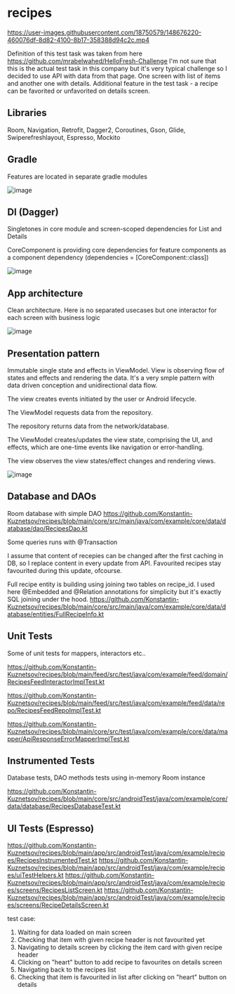 # recipes

https://user-images.githubusercontent.com/18750579/148676220-460076df-8d82-4100-8b17-358388d94c2c.mp4


Definition of this test task was taken from here https://github.com/mrabelwahed/HelloFresh-Challenge
I'm not sure that this is the actual test task in this company but it's very typical challenge so I decided to use API with data from that page. 
One screen with list of items and another one with details. Additional feature in the test task - a recipe can be favorited or unfavorited on details screen.

**Libraries**
----------

Room, Navigation, Retrofit, Dagger2, Coroutines, Gson, Glide, Swiperefreshlayout, Espresso, Mockito

**Gradle**
----------

Features are located in separate gradle modules

![image](https://user-images.githubusercontent.com/18750579/148232153-f16709b9-20dc-4010-91cf-d38c15cb44a5.png)

**DI (Dagger)** 
----------

Singletones in core module and screen-scoped dependencies for List and Details

CoreComponent is providing core dependencies for feature components as a component dependency (dependencies = [CoreComponent::class])

![image](https://user-images.githubusercontent.com/18750579/148233689-e3395334-c0c6-444c-9bab-97e2271f42e0.png)

**App architecture** 
----------

Clean architecture. Here is no separated usecases but one interactor for each screen with business logic

![image](https://user-images.githubusercontent.com/18750579/148501382-82bae152-5616-4f3a-a3ff-4bff67acb2a7.png)

**Presentation pattern** 
----------

Immutable single state and effects in ViewModel.
View is observing flow of states and effects and rendering the data.
It's a very smple pattern with data driven conception and unidirectional data flow.

The view creates events initiated by the user or Android lifecycle.

The ViewModel requests data from the repository.

The repository returns data from the network/database.

The ViewModel creates/updates the view state, comprising the UI, and effects, which are one-time events like navigation or error-handling.

The view observes the view states/effect changes and rendering views.

![image](https://user-images.githubusercontent.com/18750579/148502819-eba78d1b-d24e-408b-aae9-82dc17ff6946.png)

**Database and DAOs** 
----------

Room database with simple DAO
https://github.com/Konstantin-Kuznetsov/recipes/blob/main/core/src/main/java/com/example/core/data/database/dao/RecipesDao.kt

Some queries runs with @Transaction

I assume that content of recepies can be changed after the first caching in DB, so I replace content in every update from API. 
Favourited recipes stay favourited during this update, ofcourse.

Full recipe entity is building using joining two tables on recipe_id. I used here @Embedded and @Relation annotations for simplicity but it's exactly SQL joining under the hood.
https://github.com/Konstantin-Kuznetsov/recipes/blob/main/core/src/main/java/com/example/core/data/database/entities/FullRecipeInfo.kt

**Unit Tests** 
----------

Some of unit tests for mappers, interactors etc..

https://github.com/Konstantin-Kuznetsov/recipes/blob/main/feed/src/test/java/com/example/feed/domain/RecipesFeedInteractorImplTest.kt

https://github.com/Konstantin-Kuznetsov/recipes/blob/main/feed/src/test/java/com/example/feed/data/repo/RecipesFeedRepoImplTest.kt

https://github.com/Konstantin-Kuznetsov/recipes/blob/main/core/src/test/java/com/example/core/data/mapper/ApiResponseErrorMapperImplTest.kt

**Instrumented Tests** 
----------


Database tests, DAO methods tests using in-memory Room instance

https://github.com/Konstantin-Kuznetsov/recipes/blob/main/core/src/androidTest/java/com/example/core/data/database/RecipesDatabaseTest.kt

**UI Tests (Espresso)** 
----------

https://github.com/Konstantin-Kuznetsov/recipes/blob/main/app/src/androidTest/java/com/example/recipes/RecipesInstrumentedTest.kt
https://github.com/Konstantin-Kuznetsov/recipes/blob/main/app/src/androidTest/java/com/example/recipes/uiTestHelpers.kt
https://github.com/Konstantin-Kuznetsov/recipes/blob/main/app/src/androidTest/java/com/example/recipes/screens/RecipesListScreen.kt
https://github.com/Konstantin-Kuznetsov/recipes/blob/main/app/src/androidTest/java/com/example/recipes/screens/RecipeDetailsScreen.kt

test case:

1) Waiting for data loaded on main screen
2) Checking that item with given recipe header is not favourited yet
3) Navigating to details screen by clicking the item card with given recipe header
4) Clicking on "heart" button to add recipe to favourites on details screen
5) Navigating back to the recipes list
6) Checking that item is favourited in list after clicking on "heart" button on details

